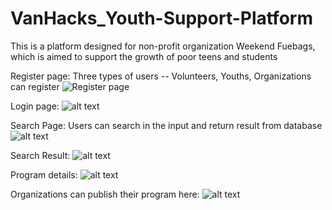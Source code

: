 # VanHacks_Youth-Support-Platform
This is a platform designed for non-profit organization Weekend Fuebags, which is aimed to support the growth of poor teens and students

Register page: Three types of users -- Volunteers, Youths, Organizations can register
![Register page](https://github.com/VaniDevs/VanHacks_Youth-Support-Platform/blob/master/webpage/screen_shot/Register.png)

Login page:
![alt text](https://github.com/VaniDevs/VanHacks_Youth-Support-Platform/blob/master/webpage/screen_shot/Login%20Page.png)

Search Page: Users can search in the input and return result from database
![alt text](https://github.com/VaniDevs/VanHacks_Youth-Support-Platform/blob/master/webpage/screen_shot/Search%20Page.png)

Search Result:
![alt text](https://github.com/VaniDevs/VanHacks_Youth-Support-Platform/blob/master/webpage/screen_shot/Search%20Result.png)

Program details:
![alt text](https://github.com/VaniDevs/VanHacks_Youth-Support-Platform/blob/master/webpage/screen_shot/Program%20Details.png)


Organizations can publish their program here:
![alt text](https://github.com/VaniDevs/VanHacks_Youth-Support-Platform/blob/master/webpage/screen_shot/Program%20Submit.png)


